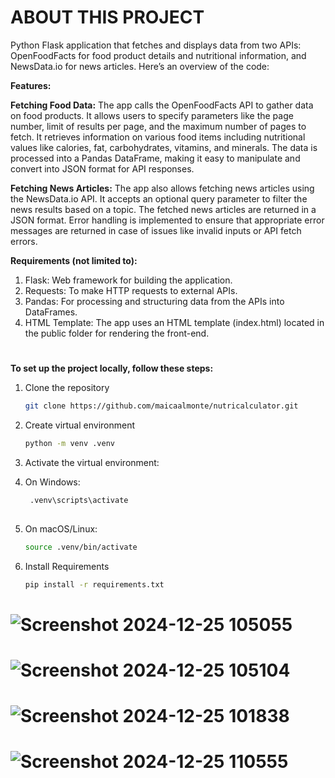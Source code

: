 # ABOUT THIS PROJECT

Python Flask application that fetches and displays data from two APIs: OpenFoodFacts for food product details and nutritional information, and NewsData.io for news articles. Here’s an overview of the code:

**Features:**

**Fetching Food Data:**
The app calls the OpenFoodFacts API to gather data on food products. It allows users to specify parameters like the page number, limit of results per page, and the maximum number of pages to fetch.
It retrieves information on various food items including nutritional values like calories, fat, carbohydrates, vitamins, and minerals.
The data is processed into a Pandas DataFrame, making it easy to manipulate and convert into JSON format for API responses.

**Fetching News Articles:**
The app also allows fetching news articles using the NewsData.io API. It accepts an optional query parameter to filter the news results based on a topic.
The fetched news articles are returned in a JSON format.
Error handling is implemented to ensure that appropriate error messages are returned in case of issues like invalid inputs or API fetch errors.

**Requirements (not limited to):**
1. Flask: Web framework for building the application.
2. Requests: To make HTTP requests to external APIs.
3. Pandas: For processing and structuring data from the APIs into DataFrames.
4. HTML Template: The app uses an HTML template (index.html) located in the public folder for rendering the front-end.
#
**To set up the project locally, follow these steps:**

1. Clone the repository
   ```bash
   git clone https://github.com/maicaalmonte/nutricalculator.git

2. Create virtual environment
   ```bash
   python -m venv .venv

2.  Activate the virtual environment:
3.  On Windows:
 
      ``` bash
       .venv\scripts\activate
   
3. On macOS/Linux:
      ```bash
      source .venv/bin/activate

5. Install Requirements
      ```bash
      pip install -r requirements.txt


#
# ![Screenshot 2024-12-25 105055](https://github.com/user-attachments/assets/8d0a2428-9f40-4d6e-9815-93ca5c741288)
# ![Screenshot 2024-12-25 105104](https://github.com/user-attachments/assets/75f727b9-2054-4666-ad98-77949b92e78a)
# ![Screenshot 2024-12-25 101838](https://github.com/user-attachments/assets/f4e280b9-3617-4767-84ad-58d43ab58294)
# ![Screenshot 2024-12-25 110555](https://github.com/user-attachments/assets/55a4c72c-f549-4a5e-a047-68de4b3ba067)




